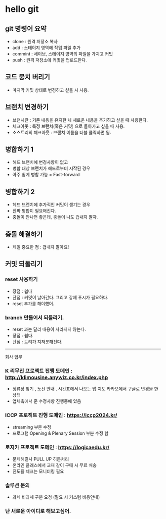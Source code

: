 # hello git

## git 명령어 요약

- clone : 원격 저장소 복사
- add : 스테이지 영역에 작업 파일 추가
- commint : 세이브, 스테이지 영역의 파일을 가지고 커밋
- push : 원격 저장소에 커밋을 업로드한다.

## 코드 뭉치 버리기

- 마지막 커밋 상태로 변경하고 싶을 시 사용.

## 브랜치 변경하기

- 브랜치란 : 기존 내용을 유지한 체 새로운 내용을 추가하고 싶을 때 사용한다.
- 체크아웃 : 특정 브랜치(혹은 커밋) 으로 돌아가고 싶을 때 사용.
- 소스트리의 체크아웃 : 브랜치 이름을 더블 클릭하면 됨.

## 병합하기 1

- 해드 브랜치에 변경사항이 없고
- 병합 대상 브랜치가 해드로부터 시작된 경우
- 아주 쉽게 병합 가능 = Fast-forward

## 병합하기 2

- 헤드 브랜치에 추가적인 커밋이 생기는 경우
- 진짜 병합이 필요해진다.
- 충돌이 안나면 좋은데, 충돌이 나도 겁내지 말자.

## 충돌 해결하기

- 제일 중요한 점 : 겁내지 말아요!

## 커밋 되돌리기

### reset 사용하기

- 장점 : 쉽다
- 단점 : 커밋이 날아간다. 그리고 강제 푸시가 필요하다.
- reset 추가를 해야했어.

### branch 만들어서 되돌리기.

- reset 과는 달리 내용이 사라지지 않는다.
- 장점 : 쉽다.
- 단점 : 트리가 지저분해진다.

----------------------------------------------------------------------------------------------------------------------------

회사 업무

### K 리무진 프로젝트 진행 도메인 : http://klimousine.anywiz.co.kr/index.php

- 정류장 찾기 , 노선 안내 , 시간표에서 나오는 맵 지도 카카오에서 구글로 변경을 한 상태
- 업체측에서 준 수정사항 진행중에 있음

### ICCP 프로젝트 진행 도메인 :  https://iccp2024.kr/

- streaming 부분 수정
- 프로그램 Opening & Plenary Session 부분 수정 함

### 로지카 프로젝트 도메인 : https://logicaedu.kr/

- 문제해결사 PULL UP 히든처리
- 온라인 클래스에서 교재 같이 구매 시 무료 배송
- 진도율 체크는 모니터링 필요

### 솔루션 문의

- 과세 비과세 구분 요청 (필요 시 커스텀 비용안내)

### 난 새로운 아이디로 해보고싶어.

